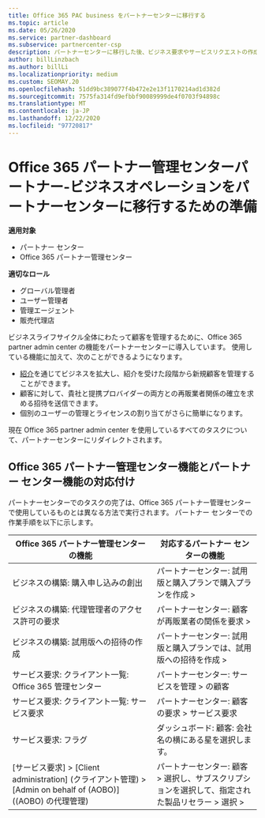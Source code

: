 ```yaml
---
title: Office 365 PAC business をパートナーセンターに移行する
ms.topic: article
ms.date: 05/26/2020
ms.service: partner-dashboard
ms.subservice: partnercenter-csp
description: パートナーセンターに移行した後、ビジネス要求やサービスリクエストの作成など、一般的な Office 365 Partner Admin Center (PAC) 機能を見つけます。
author: billLinzbach
ms.author: billLi
ms.localizationpriority: medium
ms.custom: SEOMAY.20
ms.openlocfilehash: 51dd9bc389077f4b472e2e13f1170214ad1d382d
ms.sourcegitcommit: 7575fa314fd9efbbf90089999de4f0703f94898c
ms.translationtype: MT
ms.contentlocale: ja-JP
ms.lasthandoff: 12/22/2020
ms.locfileid: "97720817"
---
```

# <a name="office-365-partner-admin-center-partners---get-ready-to-move-business-operations-to-partner-center"></a>Office 365 パートナー管理センターパートナー-ビジネスオペレーションをパートナーセンターに移行するための準備

**適用対象** 

- パートナー センター
- Office 365 パートナー管理センター

**適切なロール**

- グローバル管理者
- ユーザー管理者
- 管理エージェント
- 販売代理店

ビジネスライフサイクル全体にわたって顧客を管理するために、Office 365 partner admin center の機能をパートナーセンターに導入しています。 使用している機能に加えて、次のことができるようになります。

- [紹介](referrals.md)を通じてビジネスを拡大し、紹介を受けた段階から新規顧客を管理することができます。
- 顧客に対して、貴社と提携プロバイダーの両方との再販業者関係の確立を求める招待を送信できます。
- 個別のユーザーの管理とライセンスの割り当てがさらに簡単になります。

現在 Office 365 partner admin center を使用しているすべてのタスクについて、パートナーセンターにリダイレクトされます。

## <a name="find-office-365-partner-admin-center-features-in-partner-center"></a>Office 365 パートナー管理センター機能とパートナー センター機能の対応付け

パートナーセンターでのタスクの完了は、Office 365 パートナー管理センターで使用しているものとは異なる方法で実行されます。 パートナー センターでの作業手順を以下に示します。

| Office 365 パートナー管理センターの機能                       | 対応するパートナー センターの機能 | 
|   -----------------------------------------------  | -------------- |
| ビジネスの構築: 購入申し込みの創出 | パートナーセンター: 試用版と購入プランで購入プランを作成 > |
| ビジネスの構築: 代理管理者のアクセス許可の要求 | パートナーセンター: 顧客が再販業者の関係を要求 > |
| ビジネスの構築: 試用版への招待の作成 | パートナーセンター: 試用版と購入プランでは、試用版への招待を作成 > |
| サービス要求: クライアント一覧: Office 365 管理センター | パートナーセンター: サービスを管理 > の顧客 |
| サービス要求: クライアント一覧: サービス要求 | パートナーセンター: 顧客の要求 > サービス要求 |
| サービス要求: フラグ | ダッシュボード: 顧客: 会社名の横にある星を選択します。 |
| [サービス要求] > [Client administration] (クライアント管理) > [Admin on behalf of (AOBO)] ((AOBO) の代理管理) | パートナーセンター: 顧客 > 選択し、サブスクリプションを選択して、指定された製品リセラー > 選択 > |

